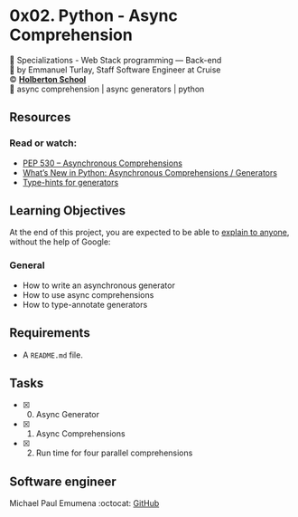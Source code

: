 # 0x02. Python - Async Comprehension
:open_file_folder: Specializations - Web Stack programming ― Back-end  
:bust_in_silhouette: by Emmanuel Turlay, Staff Software Engineer at Cruise  
:copyright: **[Holberton School](https://www.holbertonschool.com/)**  
:bookmark: async comprehension | async generators | python

## Resources
### Read or watch:
* [PEP 530 – Asynchronous Comprehensions](https://www.python.org/dev/peps/pep-0530/)
* [What’s New in Python: Asynchronous Comprehensions / Generators](http://www.blog.pythonlibrary.org/2017/02/14/whats-new-in-python-asynchronous-comprehensions-generators/)
* [Type-hints for generators](https://stackoverflow.com/questions/42531143/type-hinting-generator-in-python-3-6)

## Learning Objectives
At the end of this project, you are expected to be able to [explain to anyone](https://fs.blog/2012/04/feynman-technique/), without the help of Google:
### General
* How to write an asynchronous generator
* How to use async comprehensions
* How to type-annotate generators

## Requirements
* A ```README.md``` file.

## Tasks
* [x] 0. Async Generator
* [x] 1. Async Comprehensions
* [x] 2. Run time for four parallel comprehensions

## Software engineer
Michael Paul Emumena
:octocat: [GitHub](https://github.com/olecko/)
